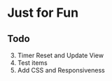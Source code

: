# Just for Fun

## Todo

3. Timer Reset and Update View
4. Test items
5. Add CSS and Responsiveness
